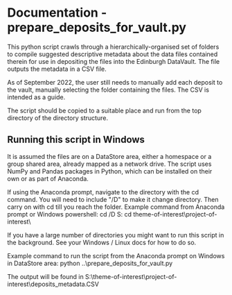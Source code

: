 # Documentation - prepare_deposits_for_vault.py 
This python script crawls through a hierarchically-organised set of folders 
to compile suggested descriptive metadata about the data files contained therein 
for use in depositing the files into the Edinburgh DataVault. 
The file outputs the metadata in a CSV file. 

As of September 2022, the user still needs to manually add each deposit to the vault, manually selecting the folder containing the files. The CSV is intended as a guide. 

The script should be copied to a suitable place and run from the top directory of the directory structure. 

## Running this script in Windows 
It is assumed the files are on a DataStore area, either a homespace or a group shared area, 
already mapped as a network drive. 
The script uses NumPy and Pandas packages in Python, which can be installed on their own or as part of Anaconda. 

If using the Anaconda prompt, navigate to the directory with the cd command. 
You will need to include "/D" to make it change directory. Then carry on with cd till you reach the folder. Example command from Anaconda prompt or Windows powershell: 
cd /D S:
cd theme-of-interest\project-of-interest\

If you have a large number of directories you might want to run this script in the background. See your Windows / Linux docs for how to do so. 

Example command to run the script from the Anaconda prompt on Windows in DataStore area: 
python ..\prepare_deposits_for_vault.py

The output will be found in S:\theme-of-interest\project-of-interest\deposits_metadata.CSV